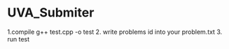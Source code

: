 UVA_Submiter
============
1.compile
g++ test.cpp -o test
2. write problems id into your problem.txt
3. run test


